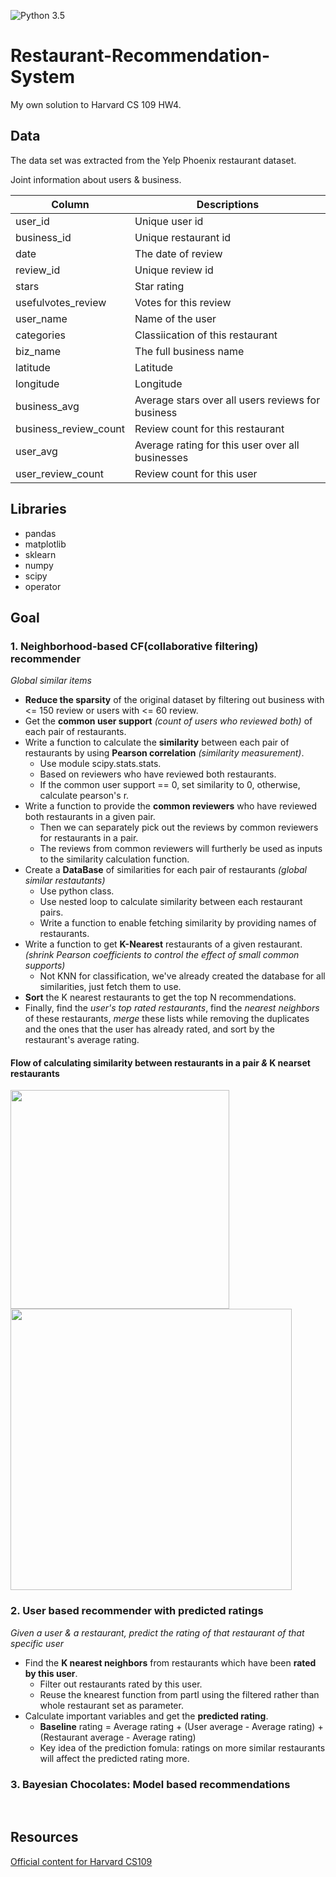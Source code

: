 ![Python 3.5](https://img.shields.io/badge/python-3.5-blue.svg)

# Restaurant-Recommendation-System
My own solution to Harvard CS 109 HW4.
<br/>
## Data
The data set was extracted from the Yelp Phoenix restaurant dataset. 

Joint information about users & business.

| Column | Descriptions |
| -------|--------------|
| user_id | Unique user id |
| business_id | Unique restaurant id |
| date | The date of review |
| review_id | Unique review id |
| stars | Star rating |
| usefulvotes_review | Votes for this review |
| user_name | Name of the user |
| categories | Classiication of this restaurant |
| biz_name | The full business name |
| latitude | Latitude |
| longitude | Longitude |
| business_avg | Average stars over all users reviews for business |
| business_review_count | Review count for this restaurant |
| user_avg | Average rating for this user over all businesses |
| user_review_count | Review count for this user |

## Libraries
* pandas
* matplotlib
* sklearn
* numpy
* scipy
* operator

## Goal

### 1. Neighborhood-based CF(collaborative filtering) recommender
*Global similar items*

* **Reduce the sparsity** of the original dataset by filtering out business with <= 150 review or users with <= 60 review.
* Get the **common user support** *(count of users who reviewed both)* of each pair of restaurants.
* Write a function to calculate the **similarity** between each pair of restaurants by using **Pearson correlation** *(similarity measurement)*.
    * Use module scipy.stats.stats.
    * Based on reviewers who have reviewed both restaurants.
    * If the common user support == 0, set similarity to 0, otherwise, calculate pearson's r.
* Write a function to provide the **common reviewers** who have reviewed both restaurants in a given pair.
    * Then we can separately pick out the reviews by common reviewers for restaurants in a pair. 
    * The reviews from common reviewers will furtherly be used as inputs to the similarity calculation function.
* Create a **DataBase** of similarities for each pair of restaurants *(global similar restautants)* 
    * Use python class.
    * Use nested loop to calculate similarity between each restaurant pairs.
    * Write a function to enable fetching similarity by providing names of restaurants. 
* Write a function to get **K-Nearest** restaurants of a given restaurant. *(shrink Pearson coefficients to control the effect of small common supports)*
    * Not KNN for classification, we've already created the database for all similarities, just fetch them to use.
* **Sort** the K nearest restaurants to get the top N recommendations.
* Finally, find the *user's top rated restaurants*, find the *nearest neighbors* of these restaurants, *merge* these lists while removing the duplicates and the ones that the user has already rated, and sort by the restaurant's average rating. 

 #### Flow of calculating similarity between restaurants in a pair *&* K nearset restaurants
<p align="justify">
  <img src="https://cloud.githubusercontent.com/assets/7127935/16394991/a6ff77c4-3c6c-11e6-9d83-d5b916c9d0b0.JPG" width="350"/>
  <img src="https://cloud.githubusercontent.com/assets/7127935/16396281/d66d9f30-3c72-11e6-82bb-4ebce2dd13e2.JPG" width="450"/>
</p>

### 2. User based recommender with predicted ratings 
*Given a user & a restaurant, predict the rating of that restaurant of that specific user*

* Find the **K nearest neighbors** from restaurants which have been **rated by this user**.
    * Filter out restaurants rated by this user.
    * Reuse the knearest function from partI using the filtered rather than whole restaurant set as parameter.
* Calculate important variables and get the **predicted rating**.
    * **Baseline** rating = Average rating + (User average - Average rating) + (Restaurant average - Average rating)
    * Key idea of the prediction fomula: ratings on more similar restaurants will affect the predicted rating more.

### 3. Bayesian Chocolates: Model based recommendations

<br/>

## Resources

[Official content for Harvard CS109](https://github.com/cs109/content)

